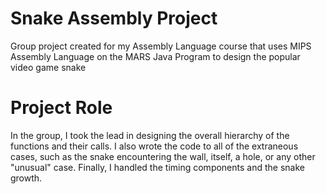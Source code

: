 # Snake Assembly Project
Group project created for my Assembly Language course that uses MIPS Assembly Language on the MARS Java Program to design the popular video game snake
# Project Role
In the group, I took the lead in designing the overall hierarchy of the functions and their calls. I also wrote the code to all of the extraneous cases, such as the snake encountering the wall, itself, a hole, or any other "unusual" case. Finally, I handled the timing components and the snake growth. 
